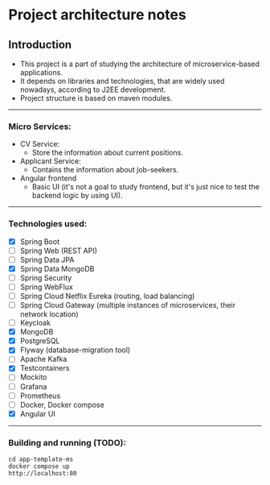 # Project architecture notes

## Introduction
- This project is a part of studying the architecture of microservice-based applications.
- It depends on libraries and technologies, that are widely used nowadays, according to J2EE development.
- Project structure is based on maven modules.
---

### Micro Services:
- CV Service:
    - Store the information about current positions.
- Applicant Service:
    - Contains the information about job-seekers.
- Angular frontend
    - Basic UI (it's not a goal to study frontend, but it's just nice to test the backend logic by using UI).
---

### Technologies used: 
- [x] Spring Boot
- [ ] Spring Web (REST API)
- [ ] Spring Data JPA
- [x] Spring Data MongoDB
- [ ] Spring Security
- [ ] Spring WebFlux
- [ ] Spring Cloud Netflix Eureka (routing, load balancing)
- [ ] Spring Cloud Gateway (multiple instances of microservices, their network location)
- [ ] Keycloak
- [x] MongoDB
- [x] PostgreSQL 
- [x] Flyway (database-migration tool)
- [ ] Apache Kafka
- [x] Testcontainers
- [ ] Mockito
- [ ] Grafana
- [ ] Prometheus
- [ ] Docker, Docker compose
- [x] Angular UI
---

### Building and running (TODO):
```
cd app-template-ms
docker compose up
http://localhost:80
```